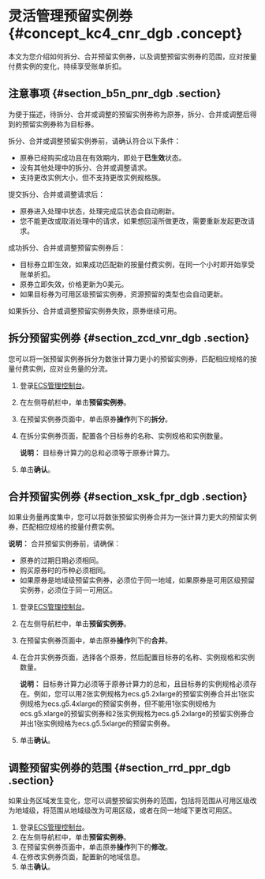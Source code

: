 # 灵活管理预留实例券 {#concept_kc4_cnr_dgb .concept}

本文为您介绍如何拆分、合并预留实例券，以及调整预留实例券的范围，应对按量付费实例的变化，持续享受账单折扣。

## 注意事项 {#section_b5n_pnr_dgb .section}

为便于描述，待拆分、合并或调整的预留实例券称为原券，拆分、合并或调整后得到的预留实例券称为目标券。

拆分、合并或调整预留实例券前，请确认符合以下条件：

-   原券已经购买成功且在有效期内，即处于**已生效**状态。
-   没有其他处理中的拆分、合并或调整请求。
-   支持更改实例大小，但不支持更改实例规格族。

提交拆分、合并或调整请求后：

-   原券进入处理中状态，处理完成后状态会自动刷新。
-   您不能更改或取消处理中的请求，如果想回滚所做更改，需要重新发起更改请求。

成功拆分、合并或调整预留实例券后：

-   目标券立即生效，如果成功匹配新的按量付费实例，在同一个小时即开始享受账单折扣。
-   原券立即失效，价格更新为0美元。
-   如果目标券为可用区级预留实例券，资源预留的类型也会自动更新。

如果拆分、合并或调整预留实例券失败，原券继续可用。

## 拆分预留实例券 {#section_zcd_vnr_dgb .section}

您可以将一张预留实例券拆分为数张计算力更小的预留实例券，匹配相应规格的按量付费实例，应对业务量的分流。

1.  登录[ECS管理控制台](https://ecs.console.aliyun.com/)。
2.  在左侧导航栏中，单击**预留实例券**。
3.  在预留实例券页面中，单击原券**操作**列下的**拆分**。
4.  在拆分实例券页面，配置各个目标券的名称、实例规格和实例数量。

    **说明：** 目标券计算力的总和必须等于原券计算力。

5.  单击**确认**。

## 合并预留实例券 {#section_xsk_fpr_dgb .section}

如果业务量再度集中，您可以将数张预留实例券合并为一张计算力更大的预留实例券，匹配相应规格的按量付费实例。

**说明：** 合并预留实例券前，请确保：

-   原券的过期日期必须相同。
-   购买原券时的币种必须相同。
-   如果原券是地域级预留实例券，必须位于同一地域，如果原券是可用区级预留实例券，必须位于同一可用区。

1.  登录[ECS管理控制台](https://ecs.console.aliyun.com/)。
2.  在左侧导航栏中，单击**预留实例券**。
3.  在预留实例券页面中，单击原券**操作**列下的**合并**。
4.  在合并实例券页面，选择各个原券，然后配置目标券的名称、实例规格和实例数量。

    **说明：** 目标券计算力必须等于原券计算力的总和，且目标券的实例规格必须存在。例如，您可以用2张实例规格为ecs.g5.2xlarge的预留实例券合并出1张实例规格为ecs.g5.4xlarge的预留实例券，但不能用1张实例规格为ecs.g5.xlarge的预留实例券和2张实例规格为ecs.g5.2xlarge的预留实例券合并出1张实例规格为ecs.g5.5xlarge的预留实例券。

5.  单击**确认**。

## 调整预留实例券的范围 {#section_rrd_ppr_dgb .section}

如果业务区域发生变化，您可以调整预留实例券的范围，包括将范围从可用区级改为地域级，将范围从地域级改为可用区级，或者在同一地域下更改可用区。

1.  登录[ECS管理控制台](https://ecs.console.aliyun.com/)。
2.  在左侧导航栏中，单击**预留实例券**。
3.  在预留实例券页面中，单击原券**操作**列下的**修改**。
4.  在修改实例券页面，配置新的地域信息。
5.  单击**确认**。

